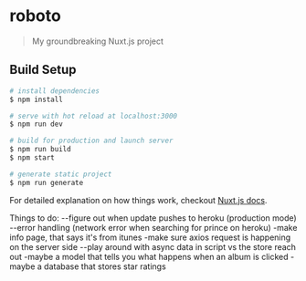 # roboto

> My groundbreaking Nuxt.js project

## Build Setup

``` bash
# install dependencies
$ npm install

# serve with hot reload at localhost:3000
$ npm run dev

# build for production and launch server
$ npm run build
$ npm start

# generate static project
$ npm run generate
```

For detailed explanation on how things work, checkout [Nuxt.js docs](https://nuxtjs.org).


Things to do:
--figure out when update pushes to heroku (production mode)
--error handling (network error when searching for prince on heroku)
-make info page, that says it's from itunes
-make sure axios request is happening on the server side
--play around with async data in script vs the store reach out
-maybe a model that tells you what happens when an album is clicked
-maybe a database that stores star ratings

